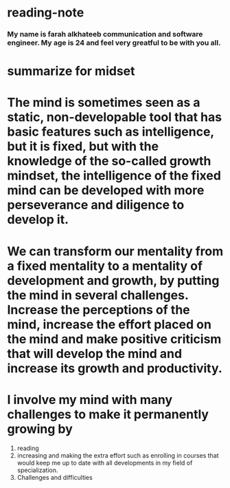 # reading-note
### My name is farah alkhateeb communication and software engineer. My age is 24 and feel very greatful to be with you all.
# summarize for midset
# The mind is sometimes seen as a static, non-developable tool that has basic features such as intelligence, but it is fixed, but with the knowledge of the so-called growth mindset, the intelligence of the fixed mind can be developed with more perseverance and diligence to develop it.
 # We can transform our mentality from a fixed mentality to a mentality of development and growth, by putting the mind in several challenges. Increase the perceptions of the mind, increase the effort placed on the mind and make positive criticism that will develop the mind and increase its growth and productivity.
 # I involve my mind with many challenges to make it permanently growing by
 1. reading
 2.  increasing and making the extra effort such as enrolling in courses that would keep me up to date with all developments in my field of specialization.
 3.  Challenges and difficulties

